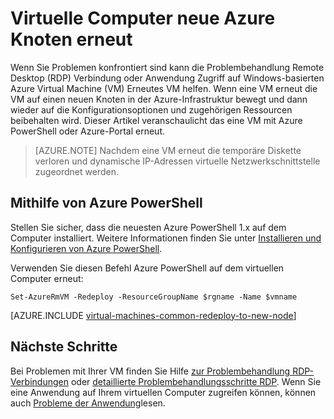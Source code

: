 <properties 
    pageTitle="Virtuelle Windows-Maschinen erneut | Microsoft Azure" 
    description="Beschreibt, wie Windows virtuelle Maschinen RDP-Verbindung Probleme erneut bereitstellen." 
    services="virtual-machines-windows" 
    documentationCenter="virtual-machines" 
    authors="iainfoulds" 
    manager="timlt"
    tags="azure-resource-manager,top-support-issue" 
/>
    

<tags 
    ms.service="virtual-machines-windows" 
    ms.devlang="na" 
    ms.topic="support-article" 
    ms.tgt_pltfrm="vm-windows"
    ms.workload="infrastructure" 
    ms.date="09/19/2016" 
    ms.author="iainfou" 
/>


# <a name="redeploy-virtual-machine-to-new-azure-node"></a>Virtuelle Computer neue Azure Knoten erneut

Wenn Sie Problemen konfrontiert sind kann die Problembehandlung Remote Desktop (RDP) Verbindung oder Anwendung Zugriff auf Windows-basierten Azure Virtual Machine (VM) Erneutes VM helfen. Wenn eine VM erneut die VM auf einen neuen Knoten in der Azure-Infrastruktur bewegt und dann wieder auf die Konfigurationsoptionen und zugehörigen Ressourcen beibehalten wird. Dieser Artikel veranschaulicht das eine VM mit Azure PowerShell oder Azure-Portal erneut.

> [AZURE.NOTE] Nachdem eine VM erneut die temporäre Diskette verloren und dynamische IP-Adressen virtuelle Netzwerkschnittstelle zugeordnet werden. 

## <a name="using-azure-powershell"></a>Mithilfe von Azure PowerShell

Stellen Sie sicher, dass die neuesten Azure PowerShell 1.x auf dem Computer installiert. Weitere Informationen finden Sie unter [Installieren und Konfigurieren von Azure PowerShell](../powershell-install-configure.md).

Verwenden Sie diesen Befehl Azure PowerShell auf dem virtuellen Computer erneut:

    Set-AzureRmVM -Redeploy -ResourceGroupName $rgname -Name $vmname 


[AZURE.INCLUDE [virtual-machines-common-redeploy-to-new-node](../../includes/virtual-machines-common-redeploy-to-new-node.md)]


## <a name="next-steps"></a>Nächste Schritte
Bei Problemen mit Ihrer VM finden Sie Hilfe [zur Problembehandlung RDP-Verbindungen](virtual-machines-windows-troubleshoot-rdp-connection.md) oder [detaillierte Problembehandlungsschritte RDP](virtual-machines-windows-detailed-troubleshoot-rdp.md). Wenn Sie eine Anwendung auf Ihrem virtuellen Computer zugreifen können, können auch [Probleme der Anwendung](virtual-machines-windows-troubleshoot-app-connection.md)lesen.
